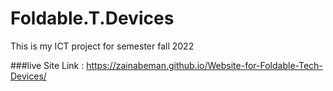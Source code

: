 # Foldable.T.Devices
 This is my ICT project for semester fall 2022


###live Site Link : https://zainabeman.github.io/Website-for-Foldable-Tech-Devices/

